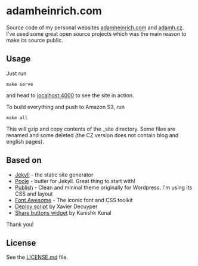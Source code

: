 # adamheinrich.com
Source code of my personal websites [adamheinrich.com](http://adamheinrich.com)
and [adamh.cz](http://adamh.cz). I've used some great open source projects which
was the main reason to make its source public.

## Usage
Just run

    make serve

and head to [localhost:4000](http://localhost:4000) to see the site in action.

To build everything and push to Amazon S3, run

    make all

This will gzip and copy contents of the _site directory. Some files are renamed
and some deleted (the CZ version does not contain blog and english pages).

## Based on
 * [Jekyll](http://jekyllrb.com/) - the static site generator
 * [Poole](http://getpoole.com/) - butler for Jekyll. Great thing to start with!
 * [Publish](https://kovshenin.com/themes/publish/) - Clean and mininal theme
   originally for Wordpress. I'm using its CSS and layout
 * [Font Awesome](http://fortawesome.github.io/Font-Awesome/) - The iconic font
   and CSS toolkit
 * [Deploy script](http://www.savjee.be/2014/03/Jekyll-to-S3-deploy-script-with-gzip/)
   by Xavier Decuyper
 * [Share buttons widget](http://codingtips.kanishkkunal.in/share-buttons-jekyll/)
   by Kanishk Kunal

Thank you!

## License
See the [LICENSE.md](LICENSE.md) file.
